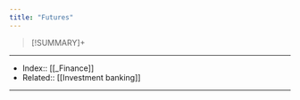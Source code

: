 ```yaml
---
title: "Futures" 
---
```

> [!SUMMARY]+
>
---
- Index:: [[_Finance]] 
- Related:: [[Investment banking]]
---